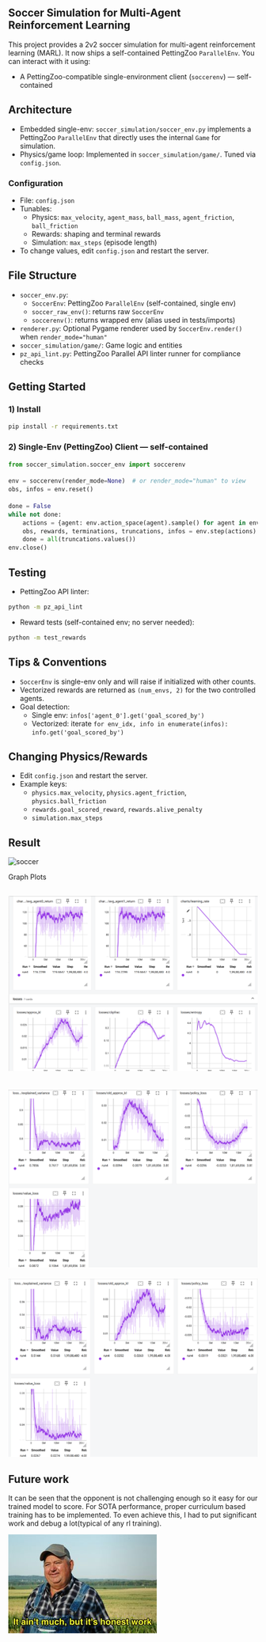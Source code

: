 ## Soccer Simulation for Multi-Agent Reinforcement Learning

This project provides a 2v2 soccer simulation for multi-agent reinforcement learning (MARL). It now ships a self-contained PettingZoo `ParallelEnv`. You can interact with it using:
- A PettingZoo-compatible single-environment client (`soccerenv`) — self-contained

## Architecture

- Embedded single-env: `soccer_simulation/soccer_env.py` implements a PettingZoo `ParallelEnv` that directly uses the internal `Game` for simulation.
- Physics/game loop: Implemented in `soccer_simulation/game/`. Tuned via `config.json`.

### Configuration
- File: `config.json`
- Tunables:
  - Physics: `max_velocity`, `agent_mass`, `ball_mass`, `agent_friction`, `ball_friction`
  - Rewards: shaping and terminal rewards
  - Simulation: `max_steps` (episode length)
- To change values, edit `config.json` and restart the server.

## File Structure
- `soccer_env.py`:
  - `SoccerEnv`: PettingZoo `ParallelEnv` (self-contained, single env)
  - `soccer_raw_env()`: returns raw `SoccerEnv`
  - `soccerenv()`: returns wrapped env (alias used in tests/imports)
- `renderer.py`: Optional Pygame renderer used by `SoccerEnv.render()` when `render_mode="human"`
- `soccer_simulation/game/`: Game logic and entities
- `pz_api_lint.py`: PettingZoo Parallel API linter runner for compliance checks

## Getting Started

### 1) Install
```bash
pip install -r requirements.txt
```

### 2) Single-Env (PettingZoo) Client — self-contained
```python
from soccer_simulation.soccer_env import soccerenv

env = soccerenv(render_mode=None)  # or render_mode="human" to view
obs, infos = env.reset()

done = False
while not done:
    actions = {agent: env.action_space(agent).sample() for agent in env.agents}
    obs, rewards, terminations, truncations, infos = env.step(actions)
    done = all(truncations.values())
env.close()
```

## Testing
- PettingZoo API linter:
```bash
python -m pz_api_lint
```
- Reward tests (self-contained env; no server needed):
```bash
python -m test_rewards
```

## Tips & Conventions
- `SoccerEnv` is single-env only and will raise if initialized with other counts.
- Vectorized rewards are returned as `(num_envs, 2)` for the two controlled agents.
- Goal detection:
  - Single env: `infos['agent_0'].get('goal_scored_by')`
  - Vectorized: iterate `for env_idx, info in enumerate(infos): info.get('goal_scored_by')`

## Changing Physics/Rewards
- Edit `config.json` and restart the server.
- Example keys:
  - `physics.max_velocity`, `physics.agent_friction`, `physics.ball_friction`
  - `rewards.goal_scored_reward`, `rewards.alive_penalty`
  - `simulation.max_steps`
 
## Result

![soccer](soccer_simulation/soccer-twos.gif)

Graph Plots

![plot1](soccer_simulation/plots/plot1.png)
-------------------------------------------
![plot2](soccer_simulation/plots/plot2.png)
-------------------------------------------
![plot3](soccer_simulation/plots/plot3.png)

## Future work
It can be seen that the opponent is not challenging enough so it easy for our trained model to score. For SOTA performance, proper curriculum based training has to be implemented. To even achieve this, I had to put significant work and debug a lot(typical of any rl training).

![Alt text](soccer_simulation/Honest_Work.jpg?raw=true)
